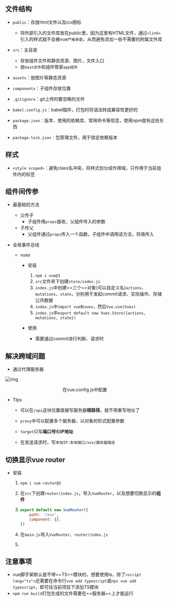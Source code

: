 ## 文件结构

- `public`：存放html文件以及ico图标
  - 将外部引入的文件库放在public里，因为这里有HTML文件，通过`<link>`引入的样式就不会被vue`严格审查`，从而避免添加一些不需要的附属文件库

- `src`：主目录
  - 存放组件文件和静态资源、图片，文件入口
  - 放`main文件`和组件管家`app组件`
- `assets`：放图片等静态资源

- `components`：子组件存放位置

- `.gitignore`：git上传时要忽略的文件

- `babel.config.js`：babel插件，打包时将语法转成兼容性更好的

- `package.json`：版本、使用的依赖库、常用命令等信息，使用npm就有这些东西

- `package-lock.json`：包管理文件，用于锁定依赖版本

## 样式

- `<style scoped>`：避免class名冲突，将样式划分成作用域，只作用于当前组件内的标签

## 组件间传参

- 最基础的方法
  - 父传子
    - 子组件用`props`接收，父组件传入的参数
  - 子传父
    - 父组件通过`props`传入一个函数，子组件中调用该方法，将值传入

- 全局事件总线

  - vuex

    - 安装
      1. `npm i vue@3`
      2. `src`文件夹下创建`store/index.js`
      3. `index.js`中创建==三个==对象(可以自定义名)`actions`、`mutations`、`state`，分别用于发起commit请求、实际操作、存储公共数据
      4. `index.js`中`import vue和vuex`，然后`Vue.use(Vuex)`
      5. `index.js`中`export default new Vuex.Store({actions, mutations, state})`

    - 使用
      - 需要通过commit进行判断、请求时

## 解决跨域问题

- 通过代理服务器

![img](https://upload-images.jianshu.io/upload_images/6322775-4bc19d088d9b4e1c.png?imageMogr2/auto-orient/strip%7CimageView2/2/w/1240)

<center>在vue.config.js中配置</center>

- TIps

  - 可以在`/api`这块位置直接写服务器**根路径**，就不用重写地址了

  - `proxy`中可以配置多个服务器，以对象的形式配置参数

  - `target`只写**端口号**和**IP地址**
  - 在发送请求时，写`本地IP:本地端口/xxx/服务器路径`

## 切换显示vue router

- 安装

  1. `npm i vue-router@3`

  2. 在`src`下创建`router/index.js`，导入`VueRouter`，以及想要切换显示的**组件**

  3. ```js
     export default new VueRouter({
         path: '/xxx',
         component: {},
     })
     ```

  4. 在`main.js`导入`VueRouter`、`router/index.js`

  5. 

## 注意事项

- vue脚手架默认是不带==TS==模块的，想要使用ts，除了`<script lang="ts">`还需要在命令行`vue add typescript`或`npx vue add typescript`，即可往当前项目下添加TS模块
- `npm run build`打包生成的文件需要在==服务器==上才能运行